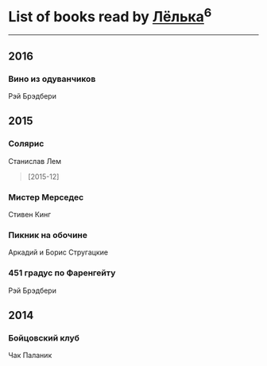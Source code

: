 # List of books read by [Лёлька](http://vk.com/id453735822)<sup>6</sup>
---

## 2016

### Вино из одуванчиков
Рэй Брэдбери



## 2015

### Солярис
Станислав Лем
> [2015-12] 


### Мистер Мерседес
Стивен Кинг


### Пикник на обочине
Аркадий и Борис Стругацкие


### 451 градус по Фаренгейту
Рэй Брэдбери



## 2014

### Бойцовский клуб
Чак Паланик



